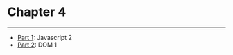 # Chapter 4

---

* [Part 1](./part-1/README.md): Javascript 2
* [Part 2](./part-2/README.md): DOM 1